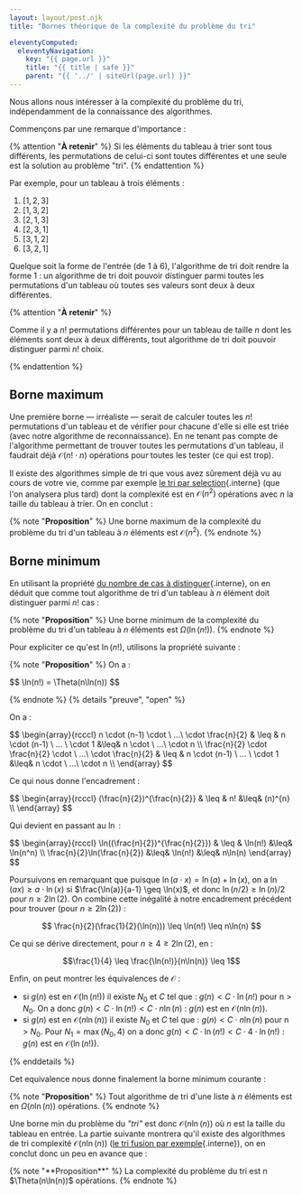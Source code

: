 ```yaml
---
layout: layout/post.njk 
title: "Bornes théorique de la complexité du problème du tri"

eleventyComputed:
  eleventyNavigation:
    key: "{{ page.url }}"
    title: "{{ title | safe }}"
    parent: "{{ '../' | siteUrl(page.url) }}"
---
```


Nous allons nous intéresser à la complexité du problème du tri, indépendamment de la connaissance des algorithmes.

Commençons par une remarque d'importance :

{% attention "**À retenir**" %}
Si les éléments du tableau à trier sont tous différents, les permutations de celui-ci sont toutes différentes et une seule est la solution au problème "tri".
{% endattention %}

Par exemple, pour un tableau à trois éléments :

1. $[1, 2, 3]$
2. $[1, 3, 2]$
3. $[2, 1, 3]$
4. $[2, 3, 1]$
5. $[3, 1, 2]$
6. $[3, 2, 1]$

Quelque soit la forme de l'entrée (de 1 à 6), l'algorithme de tri doit rendre la forme 1 : un algorithme de tri doit pouvoir distinguer parmi toutes les permutations d'un tableau où toutes ses valeurs sont deux à deux différentes.

{% attention "**À retenir**" %}

Comme il y a $n!$  permutations différentes pour un tableau de taille $n$ dont les éléments sont deux à deux différents, tout algorithme de tri doit pouvoir distinguer parmi $n!$ choix.

{% endattention %}

## Borne maximum

Une première borne — irréaliste — serait de calculer toutes les $n!$ permutations d'un tableau et de vérifier pour chacune d'elle si elle est triée (avec notre algorithme de reconnaissance). En ne tenant pas compte de l'algorithme permettant de trouver toutes les permutations d'un tableau, il faudrait déjà $\mathcal{O}(n! \cdot n)$ opérations pour toutes les tester (ce qui est trop).

Il existe des algorithmes simple de tri que vous avez sûrement déjà vu au cours de votre vie, comme par exemple [le tri par selection](./#tri-sélection){.interne} (que l'on analysera plus tard) dont la complexité est en $\mathcal{O}(n^2)$ opérations avec $n$ la taille du tableau à trier. On en conclut :

{% note "**Proposition**" %}
Une borne maximum de la complexité du problème du tri d'un tableau à $n$ éléments est $\mathcal{O}(n^2)$.
{% endnote %}

## Borne minimum

En utilisant la propriété [du nombre de cas à distinguer](../../complexité-problème/#n-test-2n){.interne}, on en déduit que comme tout algorithme de tri d'un tableau à $n$ élément doit distinguer parmi $n!$ cas :

{% note "**Proposition**" %}
Une borne minimum de la complexité du problème du tri d'un tableau à $n$ éléments est $\Omega(\ln(n!))$.
{% endnote %}

Pour expliciter ce qu'est $\ln(n!)$, utilisons la propriété suivante :

{% note "**Proposition**" %}
On a :

<div>
$$
\ln(n!) = \Theta(n\ln(n))
$$
</div>

{% endnote %}
{% details "preuve", "open" %}

On a :
<div>
$$
\begin{array}{rcccl}
n \cdot (n-1) \cdot \ ...\ \cdot \frac{n}{2} & \leq & n \cdot (n-1) \ ... \ \cdot 1 &\leq& n \cdot \ ...\  \cdot n \\
\frac{n}{2} \cdot \frac{n}{2} \cdot \ ...\ \cdot \frac{n}{2} & \leq & n \cdot (n-1) \ ... \ \cdot 1 &\leq& n \cdot \ ...\  \cdot n \\
\end{array}
$$
</div>

Ce qui nous donne l'encadrement :

<div>
$$
\begin{array}{rcccl}
 (\frac{n}{2})^{\frac{n}{2}} & \leq & n! &\leq& (n)^{n} \\
\end{array}
$$
</div>

Qui devient en passant au $\ln$ :

<div>
$$
\begin{array}{rcccl}
\ln((\frac{n}{2})^{\frac{n}{2}}) & \leq & \ln(n!) &\leq& \ln(n^n) \\
\frac{n}{2}\ln(\frac{n}{2}) &\leq& \ln(n!) &\leq& n\ln(n)
\end{array}
$$
</div>

Poursuivons en remarquant que puisque  $\ln(a\cdot x) = \ln(a) + \ln(x)$, on a $\ln(ax) \geq a\cdot \ln(x)$ si $\frac{\ln(a)}{a-1} \geq \ln(x)$, et donc $\ln(n/2) \geq \ln(n)/2$ pour $n \geq 2\ln(2)$. On combine cette inégalité à notre encadrement précédent pour trouver (pour $n \geq 2\ln(2)$) :

$$
\frac{n}{2}(\frac{1}{2}(\ln(n))) \leq \ln(n!) \leq n\ln(n)
$$

Ce qui se dérive directement, pour $n \geq 4 \geq 2\ln(2)$, en :

$$\frac{1}{4} \leq \frac{\ln(n!)}{n\ln(n)} \leq 1$$

Enfin, on peut montrer les équivalences de $\mathcal{O}$ :

- si $g(n)$ est en $\mathcal{O}(\ln(n!))$ il existe $N_0$ et $C$ tel que : $g(n) < C \cdot \ln(n!)$ pour n > $N_0$. On a donc $g(n) < C \cdot \ln(n!) < C \cdot n\ln(n)$ : $g(n)$ est en $\mathcal{O}(n\ln(n))$.
- si $g(n)$ est en $\mathcal{O}(n\ln(n))$ il existe $N_0$ et $C$ tel que : $g(n) < C \cdot n\ln(n)$ pour n > $N_0$. Pour $N_1 = \max(N_0, 4)$ on a donc $g(n) < C \cdot \ln(n!) < C \cdot 4 \cdot \ln(n!)$ : $g(n)$ est en $\mathcal{O}(\ln(n!))$.

{% enddetails %}

Cet equivalence nous donne finalement la borne minimum courante :

{% note "**Proposition**" %}
Tout algorithme de tri d'une liste à $n$ éléments est en $\Omega(n\ln(n))$ opérations.
{% endnote %}

Une borne min du problème du *"tri"* est donc $\mathcal{O}(n\ln(n))$ où $n$ est la taille du tableau en entrée. La partie suivante montrera qu'il existe des algorithmes de tri complexité $\mathcal{O}(n\ln(n))$ ([le tri fusion par exemple](../algorithme-fusion/){.interne}), on en conclut donc un peu en avance que :


<div id="complexité-problème"></div>
{% note "**Proposition**" %}
La complexité du problème du tri est n $\Theta(n\ln(n))$ opérations.
{% endnote %}
